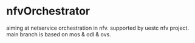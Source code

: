 # nfvOrchestrator
aiming at netservice orchestration in nfv. supported by uestc nfv project. main branch is based on mos &amp; odl &amp; ovs. 
